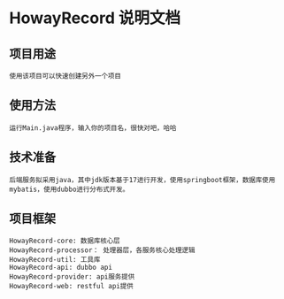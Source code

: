 # HowayRecord 说明文档
## 项目用途
    使用该项目可以快速创建另外一个项目

## 使用方法
    运行Main.java程序，输入你的项目名，很快对吧，哈哈


## 技术准备
    后端服务拟采用java，其中jdk版本基于17进行开发，使用springboot框架，数据库使用mybatis，使用dubbo进行分布式开发。

## 项目框架
    HowayRecord-core: 数据库核心层
    HowayRecord-processor： 处理器层，各服务核心处理逻辑
    HowayRecord-util: 工具库
    HowayRecord-api: dubbo api
    HowayRecord-provider: api服务提供
    HowayRecord-web: restful api提供


